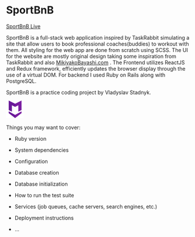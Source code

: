 # SportBnB

[SportBnB Live](https://sport-bnb.herokuapp.com/#/)

SportBnB is a full-stack web application inspired by TaskRabbit simulating a site that allow users to book professional coaches(buddies) to workout with them. All styling for the web app are done from scratch using SCSS. The UI for the website are mostly original design taking some inspiration from TaskRabbit and also [MikiyakoBayashi.com](http://www.mikiyakobayashi.com/) . The Frontend utilizes ReactJS and Redux framework, efficiently updates the browser display through the use of a virtual DOM. For backend I used Ruby on Rails along with PostgreSQL.

SportBnB is a practice coding project by Vladyslav Stadnyk.

![alt text](https://github.com/adam-p/markdown-here/raw/master/src/common/images/icon48.png "Logo Title Text 1")


Things you may want to cover:

* Ruby version

* System dependencies

* Configuration

* Database creation

* Database initialization

* How to run the test suite

* Services (job queues, cache servers, search engines, etc.)

* Deployment instructions

* ...
